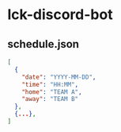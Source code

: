 # lck-discord-bot

## schedule.json

```json
[
  {
    "date": "YYYY-MM-DD",
    "time": "HH:MM",
    "home": "TEAM A",
    "away": "TEAM B"
  },
  {...},
]
```
